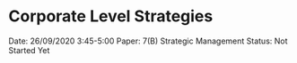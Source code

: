 # Corporate Level Strategies

Date: 26/09/2020 3:45-5:00
Paper: 7(B) Strategic Management
Status: Not Started Yet